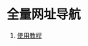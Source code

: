 # 全量网址导航

1. [使用教程](https://jihulab.com/jetsung/navsites/-/wikis/%E4%BD%BF%E7%94%A8%E6%95%99%E7%A8%8B)
